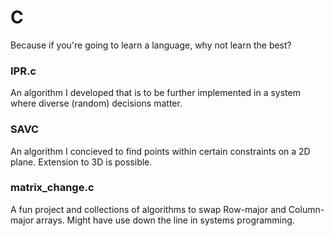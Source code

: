 # C
Because if you're going to learn a language, why not learn the best?


### IPR.c
An algorithm I developed that is to be further implemented in a system where diverse (random) decisions matter.


### SAVC
An algorithm I concieved to find points within certain constraints on a 2D plane. Extension to 3D is possible.

### matrix_change.c
A fun project and collections of algorithms to swap Row-major and Column-major arrays. Might have use down the line in systems programming.
